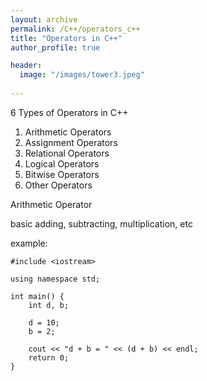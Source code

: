 ```yaml
---
layout: archive
permalink: /C++/operators_c++
title: "Operators in C++"
author_profile: true

header:
  image: "/images/tower3.jpeg"
  
---
```


6 Types of Operators in C++

1. Arithmetic Operators
2. Assignment Operators
3. Relational Operators
4. Logical Operators
5. Bitwise Operators
6. Other Operators



Arithmetic Operator

basic adding, subtracting, multiplication, etc

example:

    #include <iostream>

    using namespace std;

    int main() {
        int d, b;

        d = 10;
        b = 2;

        cout << "d + b = " << (d + b) << endl;
        return 0;
    }

